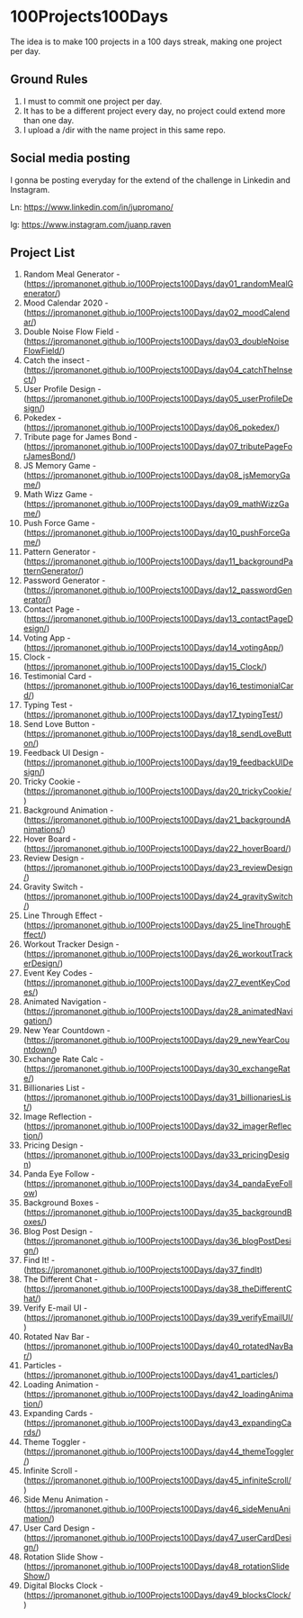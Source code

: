 # 100Projects100Days

The idea is to make 100 projects in a 100 days streak, making one project per day.

## Ground Rules

1. I must to commit one project per day.
2. It has to be a different project every day, no project could extend more than one day.
3. I upload a /dir with the name project in this same repo.

## Social media posting

I gonna be posting everyday for the extend of the challenge in Linkedin and Instagram.

Ln: https://www.linkedin.com/in/jupromano/

Ig: https://www.instagram.com/juanp.raven

## Project List

1. Random Meal Generator - (https://jpromanonet.github.io/100Projects100Days/day01_randomMealGenerator/)
2. Mood Calendar 2020 - (https://jpromanonet.github.io/100Projects100Days/day02_moodCalendar/)
3. Double Noise Flow Field - (https://jpromanonet.github.io/100Projects100Days/day03_doubleNoiseFlowField/)
4. Catch the insect - (https://jpromanonet.github.io/100Projects100Days/day04_catchTheInsect/)
5. User Profile Design - (https://jpromanonet.github.io/100Projects100Days/day05_userProfileDesign/)
6. Pokedex - (https://jpromanonet.github.io/100Projects100Days/day06_pokedex/)
7. Tribute page for James Bond - (https://jpromanonet.github.io/100Projects100Days/day07_tributePageForJamesBond/)
8. JS Memory Game - (https://jpromanonet.github.io/100Projects100Days/day08_jsMemoryGame/)
9. Math Wizz Game - (https://jpromanonet.github.io/100Projects100Days/day09_mathWizzGame/)
10. Push Force Game - (https://jpromanonet.github.io/100Projects100Days/day10_pushForceGame/)
11. Pattern Generator - (https://jpromanonet.github.io/100Projects100Days/day11_backgroundPatternGenerator/)
12. Password Generator - (https://jpromanonet.github.io/100Projects100Days/day12_passwordGenerator/)
13. Contact Page - (https://jpromanonet.github.io/100Projects100Days/day13_contactPageDesign/)
14. Voting App - (https://jpromanonet.github.io/100Projects100Days/day14_votingApp/)
15. Clock - (https://jpromanonet.github.io/100Projects100Days/day15_Clock/)
16. Testimonial Card - (https://jpromanonet.github.io/100Projects100Days/day16_testimonialCard/)
17. Typing Test - (https://jpromanonet.github.io/100Projects100Days/day17_typingTest/)
18. Send Love Button - (https://jpromanonet.github.io/100Projects100Days/day18_sendLoveButton/)
19. Feedback UI Design - (https://jpromanonet.github.io/100Projects100Days/day19_feedbackUIDesign/)
20. Tricky Cookie - (https://jpromanonet.github.io/100Projects100Days/day20_trickyCookie/)
21. Background Animation - (https://jpromanonet.github.io/100Projects100Days/day21_backgroundAnimations/)
22. Hover Board - (https://jpromanonet.github.io/100Projects100Days/day22_hoverBoard/)
23. Review Design - (https://jpromanonet.github.io/100Projects100Days/day23_reviewDesign/)
24. Gravity Switch - (https://jpromanonet.github.io/100Projects100Days/day24_gravitySwitch/)
25. Line Through Effect - (https://jpromanonet.github.io/100Projects100Days/day25_lineThroughEffect/)
26. Workout Tracker Design - (https://jpromanonet.github.io/100Projects100Days/day26_workoutTrackerDesign/)
27. Event Key Codes - (https://jpromanonet.github.io/100Projects100Days/day27_eventKeyCodes/)
28. Animated Navigation - (https://jpromanonet.github.io/100Projects100Days/day28_animatedNavigation/)
29. New Year Countdown - (https://jpromanonet.github.io/100Projects100Days/day29_newYearCountdown/)
30. Exchange Rate Calc - (https://jpromanonet.github.io/100Projects100Days/day30_exchangeRate/)
31. Billionaries List - (https://jpromanonet.github.io/100Projects100Days/day31_billionariesList/)
32. Image Reflection - (https://jpromanonet.github.io/100Projects100Days/day32_imagerReflection/)
33. Pricing Design - (https://jpromanonet.github.io/100Projects100Days/day33_pricingDesign)
34. Panda Eye Follow - (https://jpromanonet.github.io/100Projects100Days/day34_pandaEyeFollow)
35. Background Boxes - (https://jpromanonet.github.io/100Projects100Days/day35_backgroundBoxes/)
36. Blog Post Design - (https://jpromanonet.github.io/100Projects100Days/day36_blogPostDesign/)
37. Find It! - (https://jpromanonet.github.io/100Projects100Days/day37_findIt)
38. The Different Chat - (https://jpromanonet.github.io/100Projects100Days/day38_theDifferentChat/)
39. Verify E-mail UI - (https://jpromanonet.github.io/100Projects100Days/day39_verifyEmailUI/)
40. Rotated Nav Bar - (https://jpromanonet.github.io/100Projects100Days/day40_rotatedNavBar/)
41. Particles - (https://jpromanonet.github.io/100Projects100Days/day41_particles/)
42. Loading Animation - (https://jpromanonet.github.io/100Projects100Days/day42_loadingAnimation/)
43. Expanding Cards - (https://jpromanonet.github.io/100Projects100Days/day43_expandingCards/)
44. Theme Toggler - (https://jpromanonet.github.io/100Projects100Days/day44_themeToggler/)
45. Infinite Scroll - (https://jpromanonet.github.io/100Projects100Days/day45_infiniteScroll/)
46. Side Menu Animation - (https://jpromanonet.github.io/100Projects100Days/day46_sideMenuAnimation/)
47. User Card Design - (https://jpromanonet.github.io/100Projects100Days/day47_userCardDesign/)
48. Rotation Slide Show - (https://jpromanonet.github.io/100Projects100Days/day48_rotationSlideShow/)
49. Digital Blocks Clock - (https://jpromanonet.github.io/100Projects100Days/day49_blocksClock/)
